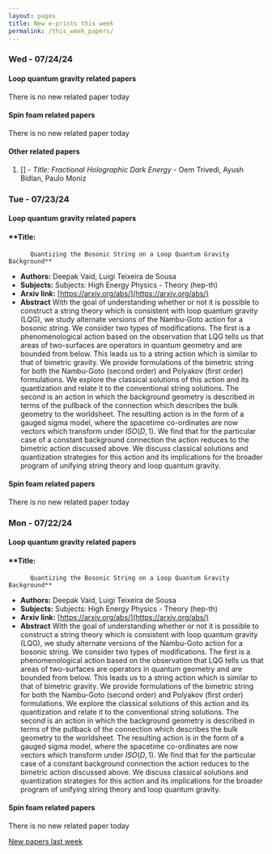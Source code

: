 ```yaml
---
layout: pages
title: New e-prints this week
permalink: /this_week_papers/
---
```




### Wed - 07/24/24

#### Loop quantum gravity related papers

There is no new related paper today 

#### Spin foam related papers

There is no new related paper today 



#### Other related papers

1. [[]](https://arxiv.org/abs/) - *Title:
          Fractional Holographic Dark Energy* - Oem Trivedi, Ayush Bidlan, Paulo Moniz



### Tue - 07/23/24

#### Loop quantum gravity related papers

#### **Title:
          Quantizing the Bosonic String on a Loop Quantum Gravity Background**
 - **Authors:** Deepak Vaid, Luigi Teixeira de Sousa
 - **Subjects:** Subjects:
High Energy Physics - Theory (hep-th)
 - **Arxiv link:** [https://arxiv.org/abs/](https://arxiv.org/abs/)
 - **Abstract**
 With the goal of understanding whether or not it is possible to construct a string theory which is consistent with loop quantum gravity (LQG), we study alternate versions of the Nambu-Goto action for a bosonic string. We consider two types of modifications. The first is a phenomenological action based on the observation that LQG tells us that areas of two-surfaces are operators in quantum geometry and are bounded from below. This leads us to a string action which is similar to that of bimetric gravity. We provide formulations of the bimetric string for both the Nambu-Goto (second order) and Polyakov (first order) formulations. We explore the classical solutions of this action and its quantization and relate it to the conventional string solutions. The second is an action in which the background geometry is described in terms of the pullback of the connection which describes the bulk geometry to the worldsheet. The resulting action is in the form of a gauged sigma model, where the spacetime co-ordinates are now vectors which transform under $ISO(D,1)$. We find that for the particular case of a constant background connection the action reduces to the bimetric action discussed above. We discuss classical solutions and quantization strategies for this action and its implications for the broader program of unifying string theory and loop quantum gravity. 

#### Spin foam related papers

There is no new related paper today 

### Mon - 07/22/24

#### Loop quantum gravity related papers

#### **Title:
          Quantizing the Bosonic String on a Loop Quantum Gravity Background**
 - **Authors:** Deepak Vaid, Luigi Teixeira de Sousa
 - **Subjects:** Subjects:
High Energy Physics - Theory (hep-th)
 - **Arxiv link:** [https://arxiv.org/abs/](https://arxiv.org/abs/)
 - **Abstract**
 With the goal of understanding whether or not it is possible to construct a string theory which is consistent with loop quantum gravity (LQG), we study alternate versions of the Nambu-Goto action for a bosonic string. We consider two types of modifications. The first is a phenomenological action based on the observation that LQG tells us that areas of two-surfaces are operators in quantum geometry and are bounded from below. This leads us to a string action which is similar to that of bimetric gravity. We provide formulations of the bimetric string for both the Nambu-Goto (second order) and Polyakov (first order) formulations. We explore the classical solutions of this action and its quantization and relate it to the conventional string solutions. The second is an action in which the background geometry is described in terms of the pullback of the connection which describes the bulk geometry to the worldsheet. The resulting action is in the form of a gauged sigma model, where the spacetime co-ordinates are now vectors which transform under $ISO(D,1)$. We find that for the particular case of a constant background connection the action reduces to the bimetric action discussed above. We discuss classical solutions and quantization strategies for this action and its implications for the broader program of unifying string theory and loop quantum gravity. 

#### Spin foam related papers

There is no new related paper today 




[New papers last week]({{site.url}}/archived/weekly/pre-prints/2024/07/22/archived_weekly_papers.html)